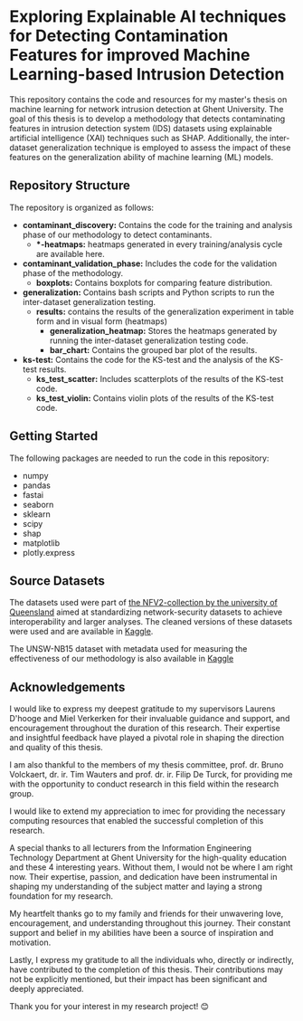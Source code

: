 # Exploring Explainable AI techniques for Detecting Contamination Features for improved Machine Learning-based Intrusion Detection

This repository contains the code and resources for my master's thesis on machine learning for network intrusion detection at Ghent University. The goal of this thesis is to develop a methodology that detects contaminating features in intrusion detection system (IDS) datasets using explainable artificial intelligence (XAI) techniques such as SHAP. Additionally, the inter-dataset generalization technique is employed to assess the impact of these features on the generalization ability of machine learning (ML) models.

## Repository Structure
The repository is organized as follows:

- **contaminant_discovery:** Contains the code for the training and analysis phase of our methodology to detect contaminants.
  - **\*-heatmaps:** heatmaps generated in every training/analysis cycle are available here.
- **contaminant_validation_phase:** Includes the code for the validation phase of the methodology.
  - **boxplots:** Contains boxplots for comparing feature distribution.
- **generalization:** Contains bash scripts and Python scripts to run the inter-dataset generalization testing.
  - **results:** contains the results of the generalization experiment in table form and in visual form (heatmaps)
    - **generalization_heatmap:** Stores the heatmaps generated by running the inter-dataset generalization testing code.
    - **bar_chart:** Contains the grouped bar plot of the results.
- **ks-test:** Contains the code for the KS-test and the analysis of the KS-test results.
  - **ks_test_scatter:** Includes scatterplots of the results of the KS-test code.
  - **ks_test_violin:** Contains violin plots of the results of the KS-test code.

## Getting Started
The following packages are needed to run the code in this repository:
- numpy
- pandas
- fastai
- seaborn
- sklearn
- scipy
- shap
- matplotlib
- plotly.express

## Source Datasets
The datasets used were part of [the NFV2-collection by the university of Queensland](https://staff.itee.uq.edu.au/marius/NIDS_datasets/) aimed at standardizing network-security datasets to achieve interoperability and larger analyses. The cleaned versions of these datasets were used and are available in [Kaggle](https://www.kaggle.com/dhoogla/datasets).

The UNSW-NB15 dataset with metadata used for measuring the effectiveness of our methodology is also available in [Kaggle](https://www.kaggle.com/datasets/ramantalwar00/unsw-nb15-with-metadata)

## Acknowledgements

I would like to express my deepest gratitude to my supervisors Laurens D'hooge and Miel Verkerken for their invaluable guidance and support, and encouragement throughout the duration of this research. Their expertise and insightful feedback have played a pivotal role in shaping the direction and quality of this thesis.

I am also thankful to the members of my thesis committee, prof. dr. Bruno Volckaert, dr. ir. Tim Wauters and prof. dr. ir. Filip De Turck, for providing me with the opportunity to conduct research in this field within the research group.

I would like to extend my appreciation to imec for providing the necessary computing resources that enabled the successful completion of this research.

A special thanks to all lecturers from the Information Engineering Technology Department at Ghent University for the high-quality education and these 4 interesting  years. Without them, I would not be where I am right now. Their expertise, passion, and dedication have been instrumental in shaping my understanding of the subject matter and laying a strong foundation for my research.

My heartfelt thanks go to my family and friends for their unwavering love, encouragement, and understanding throughout this journey. Their constant support and belief in my abilities have been a source of inspiration and motivation. 

Lastly, I express my gratitude to all the individuals who, directly or indirectly, have contributed to the completion of this thesis. Their contributions may not be explicitly mentioned, but their impact has been significant and deeply appreciated.


Thank you for your interest in my research project! 😊

